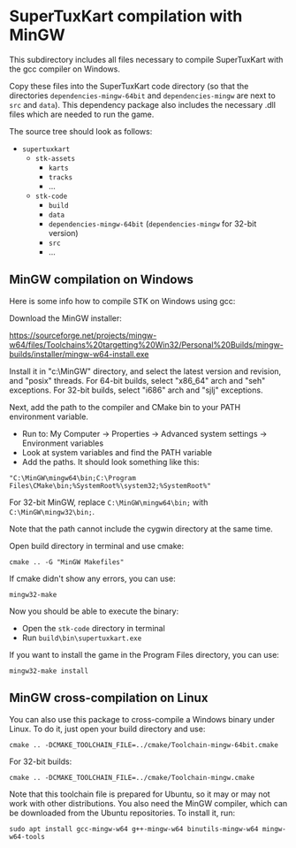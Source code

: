# SuperTuxKart compilation with MinGW

This subdirectory includes all files necessary to compile SuperTuxKart with the 
gcc compiler on Windows.

Copy these files into the SuperTuxKart code directory (so that the directories 
`dependencies-mingw-64bit` and `dependencies-mingw` are next to `src` and `data`). 
This dependency package also includes the necessary .dll files which are needed 
to run the game.

The source tree should look as follows:

- `supertuxkart`
  - `stk-assets`
    - `karts`
    - `tracks`
    - ...
  - `stk-code`
    - `build`
    - `data`
    - `dependencies-mingw-64bit` (`dependencies-mingw` for 32-bit version) 
    - `src`
    - ...

## MinGW compilation on Windows

Here is some info how to compile STK on Windows using gcc:

Download the MinGW installer:

https://sourceforge.net/projects/mingw-w64/files/Toolchains%20targetting%20Win32/Personal%20Builds/mingw-builds/installer/mingw-w64-install.exe

Install it in "c:\MinGW" directory, and select the latest version and revision, 
and "posix" threads.  For 64-bit builds, select "x86_64" arch and "seh" 
exceptions.  For 32-bit builds, select "i686" arch and "sjlj" exceptions.

Next, add the path to the compiler and CMake bin to your PATH environment 
variable.

- Run to: My Computer -> Properties -> Advanced system settings ->
    Environment variables
- Look at system variables and find the PATH variable
- Add the paths. It should look something like this:

```
"C:\MinGW\mingw64\bin;C:\Program Files\CMake\bin;%SystemRoot%\system32;%SystemRoot%"
```

For 32-bit MinGW, replace `C:\MinGW\mingw64\bin;` with `C:\MinGW\mingw32\bin;`.

Note that the path cannot include the cygwin directory at the same time.

Open build directory in terminal and use cmake:

    cmake .. -G "MinGW Makefiles"

If cmake didn't show any errors, you can use:

    mingw32-make

Now you should be able to execute the binary:

- Open the `stk-code` directory in terminal
- Run `build\bin\supertuxkart.exe`

If you want to install the game in the Program Files directory, you can use:

    mingw32-make install

## MinGW cross-compilation on Linux

You can also use this package to cross-compile a Windows binary under Linux. To 
do it, just open your build directory and use:

    cmake .. -DCMAKE_TOOLCHAIN_FILE=../cmake/Toolchain-mingw-64bit.cmake

For 32-bit builds:

    cmake .. -DCMAKE_TOOLCHAIN_FILE=../cmake/Toolchain-mingw.cmake

Note that this toolchain file is prepared for Ubuntu, so it may or may not 
work with other distributions. You also need the MinGW compiler, which can be 
downloaded from the Ubuntu repositories. To install it, run:

    sudo apt install gcc-mingw-w64 g++-mingw-w64 binutils-mingw-w64 mingw-w64-tools

